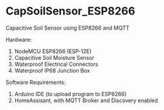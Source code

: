 # CapSoilSensor_ESP8266
Capacitive Soil Sensor using ESP8266 and MQTT

Hardware:
  1. NodeMCU ESP8266 (ESP-12E)
  2. Capacitive Soil Moisture Sensor
  3. Waterproof Electrical Connectors
  4. Waterproof IP68 Junction Box

Software Requirements:
  1. Arduino IDE (to upload program to ESP8266)
  2. HomeAssisant, with MQTT Broker and Discovery enabled
